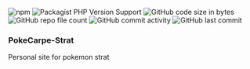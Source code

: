![npm](https://img.shields.io/npm/v/npm?style=flat-square) 
![Packagist PHP Version Support](https://img.shields.io/packagist/php-v/symfony/symfony?style=flat-square)
![GitHub code size in bytes](https://img.shields.io/github/languages/code-size/Alexandre-SandBox/PokeCarpe-Strat?style=flat-square) ![GitHub repo file count](https://img.shields.io/github/directory-file-count/Alexandre-SandBox/PokeCarpe-Strat?style=flat-square) ![GitHub commit activity](https://img.shields.io/github/commit-activity/w/Alexandre-SandBox/PokeCarpe-Strat?style=flat-square) ![GitHub last commit](https://img.shields.io/github/last-commit/Alexandre-SandBox/PokeCarpe-Strat?style=flat-square)
### PokeCarpe-Strat
Personal site for pokemon strat